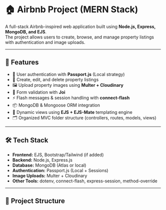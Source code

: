 # 🏠 Airbnb Project (MERN Stack)

A full-stack Airbnb-inspired web application built using **Node.js, Express, MongoDB, and EJS**.  
The project allows users to create, browse, and manage property listings with authentication and image uploads.

---

## 🚀 Features
- 🔐 User authentication with **Passport.js** (Local strategy)  
- 🏡 Create, edit, and delete property listings  
- 🖼 Upload property images using **Multer + Cloudinary**  
- 📑 Form validation with **Joi**  
- ⚡ Flash messages & session handling with **connect-flash**  
- 📦 MongoDB & Mongoose ORM integration  
- 🎨 Dynamic views using **EJS + EJS-Mate** templating engine  
- 🗂 Organized MVC folder structure (controllers, routes, models, views)  

---

## 🛠 Tech Stack
- **Frontend:** EJS, Bootstrap/Tailwind (if added)  
- **Backend:** Node.js, Express.js  
- **Database:** MongoDB (Atlas or local)  
- **Authentication:** Passport.js (Local + Sessions)  
- **Image Uploads:** Multer + Cloudinary  
- **Other Tools:** dotenv, connect-flash, express-session, method-override  

---

## 📂 Project Structure
